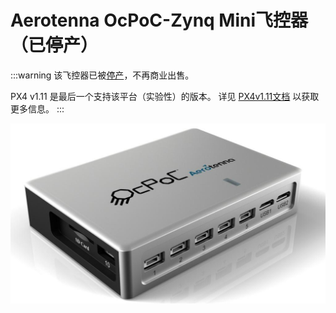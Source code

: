 # Aerotenna OcPoC-Zynq Mini飞控器（已停产）

<Badge type="info" text="已停产" />

:::warning
该飞控器已被[停产](../flight_controller/autopilot_experimental.md)，不再商业出售。

PX4 v1.11 是最后一个支持该平台（实验性）的版本。
详见 [PX4v1.11文档](http://docs.px4.io/v1.11/en/flight_controller/ocpoc_zynq.html#aerotenna-ocpoc-zynq-mini-flight-controller) 以获取更多信息。
:::

![ocpoc-zynq-mini](../../assets/hardware/hardware-ocpoc-zynq-mini.jpg)